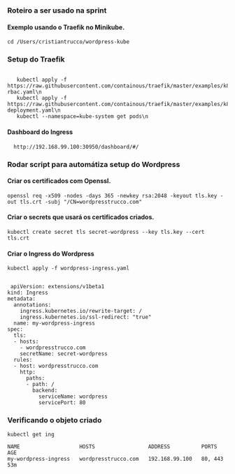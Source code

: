 ### Roteiro a ser usado na sprint

#### Exemplo usando o Traefik no Minikube.


    cd /Users/cristiantrucco/wordpress-kube


### Setup do Traefik

```console

   kubectl apply -f https://raw.githubusercontent.com/containous/traefik/master/examples/k8s/traefik-rbac.yaml\n
   kubectl apply -f https://raw.githubusercontent.com/containous/traefik/master/examples/k8s/traefik-deployment.yaml\n
   kubectl --namespace=kube-system get pods\n

```

#### Dashboard do Ingress

	  http://192.168.99.100:30950/dashboard/#/


### Rodar script para automátiza setup do Wordpress

#### Criar os certificados com Openssl.

    openssl req -x509 -nodes -days 365 -newkey rsa:2048 -keyout tls.key -out tls.crt -subj "/CN=wordpresstrucco.com"	


#### Criar o secrets que usará os certificados criados.

  	kubectl create secret tls secret-wordpress --key tls.key --cert tls.crt	


#### Criar o Ingress do Wordpress


  	kubectl apply -f wordpress-ingress.yaml


```

 apiVersion: extensions/v1beta1
kind: Ingress
metadata:
  annotations:
    ingress.kubernetes.io/rewrite-target: /
    ingress.kubernetes.io/ssl-redirect: "true"
  name: my-wordpress-ingress
spec:
  tls:
  - hosts:
    - wordpresstrucco.com
    secretName: secret-wordpress
  rules:
  - host: wordpresstrucco.com
    http:
      paths:
      - path: /
        backend:
          serviceName: wordpress
          servicePort: 80

```

### Verificando o objeto criado

```
kubectl get ing
```
```console
NAME                   HOSTS                 ADDRESS          PORTS     AGE
my-wordpress-ingress   wordpresstrucco.com   192.168.99.100   80, 443   53m

```
